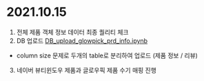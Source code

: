 # 2021.10.15
1. 전체 제품 객체 정보 데이터 최종 퀄리티 체크
2. DB 업로드 [DB_upload_glowpick_prd_info.ipynb](https://github.com/eun61n00/Internship-2021F/edit/master/README.md)
  - column size 문제로 두개의 table로 분리하여 업로드 (제품 정보 / 리뷰)
3. 네이버 뷰티윈도우 제품과 글로우픽 제품 수기 매핑 진행
